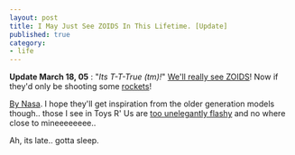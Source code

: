 ```yaml
---
layout: post
title: I May Just See ZOIDS In This Lifetime. [Update]
published: true
category:
- life
---
```

 **Update March 18, 05** : "_Its T-T-True (tm)!_" [We'll really see ZOIDS](http://www.plustech.fi/Walking1.html)! Now if they'd only be shooting some [rockets](http://images.google.com/images?q=quake%20rocket)!

[By Nasa](http://www.wired.com/news/space/0,2697,66804,00.html). I hope they'll get inspiration from the older generation models though.. those I see in Toys R' Us are [too unelegantly flashy](http://images.google.com/images?q=zoids) and no where close to mineeeeeeee..   
  
Ah, its late.. gotta sleep.

  
